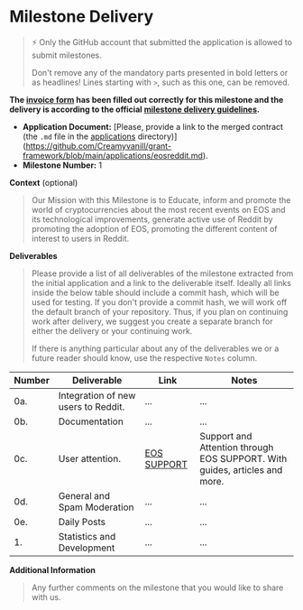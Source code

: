 # Milestone Delivery

> ⚡ Only the GitHub account that submitted the application is allowed to submit milestones. 
> 
> Don't remove any of the mandatory parts presented in bold letters or as headlines! Lines starting with `>`, such as this one, can be removed.

**The [invoice form](https://forms.gle/wLuAzXKa9qYrZQob9) has been filled out correctly for this milestone and the delivery is according to the official [milestone delivery guidelines](https://github.com/eosnetworkfoundation/grant-framework/blob/master/docs/milestone-deliverables-guidelines.md).**  

* **Application Document:** [Please, provide a link to the merged contract (the `.md` file in the [applications](https://github.com/eosnetworkfoundation/grant-framework/tree/master/applications) directory)](https://github.com/Creamyvanill/grant-framework/blob/main/applications/eosreddit.md).
* **Milestone Number:** 1

**Context** (optional)
> Our Mission with this Milestone is to Educate, inform and promote the world of cryptocurrencies about the most recent events on EOS and its technological improvements, generate active use of Reddit by promoting the adoption of EOS, promoting the different content of interest to users in Reddit.

**Deliverables**
> Please provide a list of all deliverables of the milestone extracted from the initial application and a link to the deliverable itself. Ideally all links inside the below table should include a commit hash, which will be used for testing. If you don't provide a commit hash, we will work off the default branch of your repository. Thus, if you plan on continuing work after delivery, we suggest you create a separate branch for either the delivery or your continuing work. 
> 
> If there is anything particular about any of the deliverables we or a future reader should know, use the respective `Notes` column.

| Number | Deliverable | Link | Notes |
| ------------- | ------------- | ------------- |------------- |
| 0a. | Integration of new users to Reddit. |...| ...| 
| 0b. | Documentation |...| ...|
| 0c. | User attention. |[EOS SUPPORT](https://eossupport.io/)| Support and Attention through EOS SUPPORT. With guides, articles and more.|
| 0d. | General and Spam Moderation |...| ...|
| 0e. | Daily Posts |...| ...|
| 1.  | Statistics and Development |...| ...|


**Additional Information**
> Any further comments on the milestone that you would like to share with us.
